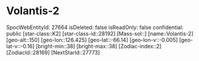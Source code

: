 ﻿---
location: [-66.14,126.425,150]
type: Station
tags:
- astro/Star

---

# Volantis-2

SpocWebEntityId: 27664
isDeleted: false
isReadOnly: false
confidential: public
[star-class::K2]
[star-class-id::28192]
[Mass-sol::]
[name::Volantis-2]
[geo-alt::150]
[geo-lon::126.425]
[geo-lat::-66.14]
[geo-lon-v::-0.005]
[geo-lat-v::-0.16]
[bright-min::38]
[bright-max::38]
[Zodiac-index::2]
[ZodiacId::28169]
[NextStarId::27773]

